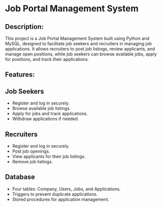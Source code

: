 # Job Portal Management System


## Description:
This project is a Job Portal Management System built using Python and MySQL, designed to facilitate job seekers and recruiters in managing job applications. It allows recruiters to post job listings, review applicants, and manage open positions, while job seekers can browse available jobs, apply for positions, and track their applications.

## Features:

## Job Seekers
- Register and log in securely.
- Browse available job listings.
- Apply for jobs and track applications.
- Withdraw applications if needed.

## Recruiters
- Register and log in securely.
- Post job openings.
- View applicants for their job listings.
- Remove job listings.

## Database
- Four tables: Company, Users, Jobs, and Applications.
- Triggers to prevent duplicate applications.
- Stored procedures for application management.
